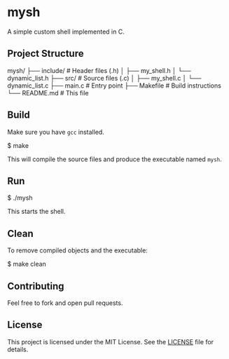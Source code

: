 # mysh

A simple custom shell implemented in C.

## Project Structure

mysh/
├── include/           # Header files (.h)
│   ├── my_shell.h
│   └── dynamic_list.h
├── src/               # Source files (.c)
│   ├── my_shell.c
│   └── dynamic_list.c
├── main.c             # Entry point
├── Makefile           # Build instructions
└── README.md          # This file

## Build

Make sure you have `gcc` installed.

$ make

This will compile the source files and produce the executable named `mysh`.

## Run

$ ./mysh

This starts the shell.

## Clean

To remove compiled objects and the executable:

$ make clean

## Contributing

Feel free to fork and open pull requests.

## License

This project is licensed under the MIT License. See the [LICENSE](LICENSE) file for details.

